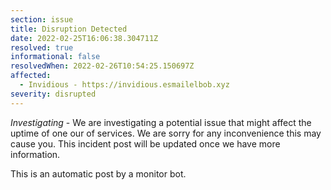 ```yaml
---
section: issue
title: Disruption Detected
date: 2022-02-25T16:06:38.304711Z
resolved: true
informational: false
resolvedWhen: 2022-02-26T10:54:25.150697Z
affected:
  - Invidious - https://invidious.esmailelbob.xyz
severity: disrupted
---
```

*Investigating* - We are investigating a potential issue that might affect the uptime of one our of services. We are sorry for any inconvenience this may cause you. This incident post will be updated once we have more information.

This is an automatic post by a monitor bot.
        